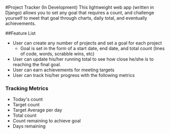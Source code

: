 #Project Tracker (In Development)
This lightweight web app (written in Django) allows you to set any goal that requires a count, and challenge yourself to meet that goal through charts, daily total, and eventually achievements.

##Feature List
- User can create any number of projects and set a goal for each project
  - Goal is set in the form of a start date, end date, and total count (lines of code, words, scrabble wins, etc)
- User can update his/her running total to see how close he/she is to reaching the final goal.
- User can earn achievements for meeting targets
- User can track his/her progress with the following metrics

### Tracking Metrics
- Today's count
- Target count
- Target Average per day
- Total count
- Count remaining to achieve goal
- Days remaining
